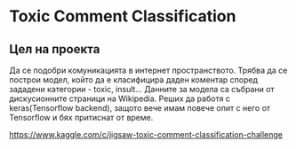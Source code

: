 # Toxic Comment Classification



## Цел на проекта

  Да се подобри комуникацията в интернет пространството. Трябва да се построи модел, който да е класифицира даден коментар според зададени категории - toxic, insult… Данните за модела са събрани от дискусионните страници на Wikipedia. Реших да работя с keras(Tensorflow backend), защото вече имам повече опит с него от Tensorflow и бях притиснат от време.

https://www.kaggle.com/c/jigsaw-toxic-comment-classification-challenge



